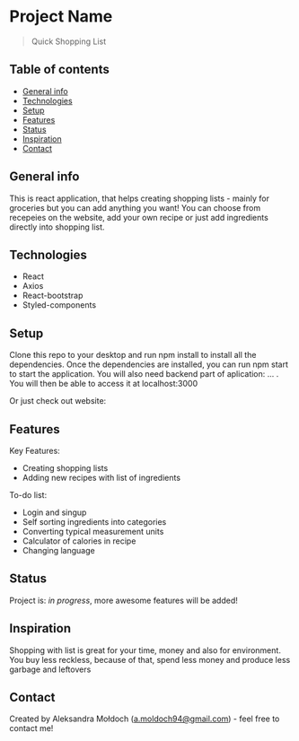 # Project Name
> Quick Shopping List

## Table of contents
* [General info](#general-info)
* [Technologies](#technologies)
* [Setup](#setup)
* [Features](#features)
* [Status](#status)
* [Inspiration](#inspiration)
* [Contact](#contact)

## General info
This is react application, that helps creating shopping lists - mainly for groceries but you can add anything you want!
You can choose from recepeies on the website, add your own recipe or just add ingredients directly into shopping list.

## Technologies
* React
* Axios
* React-bootstrap
* Styled-components

## Setup
Clone this repo to your desktop and run npm install to install all the dependencies.
Once the dependencies are installed, you can run npm start to start the application.
You will also need backend part of aplication: ... .
You will then be able to access it at localhost:3000

Or just check out website:

## Features
Key Features:
* Creating shopping lists
* Adding new recipes with list of ingredients

To-do list:
* Login and singup
* Self sorting ingredients into categories
* Converting typical measurement units
* Calculator of calories in recipe
* Changing language

## Status
Project is: _in progress_, more awesome features will be added!

## Inspiration
Shopping with list is great for your time, money and also for environment.
You buy less reckless, because of that, spend less money and produce less garbage and leftovers

## Contact
Created by Aleksandra Mołdoch
(a.moldoch94@gmail.com) - feel free to contact me!
